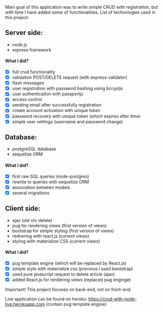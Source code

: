 Main goal of this application was to write simple CRUD with registration, but with time I have added some of functionalities. List of technologies used in this project:

## Server side:
- node.js
- express framework
#### What I did?
- [x] full crud functionality
- [x] validation POST/DELETE request (with express-validator)
- [x] flash messages
- [x] user registration with password hashing using bcryptjs
- [x] user authentication with passportjs
- [x] access control
- [x] sending email after successfully registration
- [x] create account activation with unique token
- [x] password recovery with unique token (which expires after time)
- [x] simple user settings (username and password change)

## Database:
- postgreSQL database
- sequelize ORM
#### What I did?
- [x] first raw SQL queries (node-postgres)
- [x] rewrite to queries with sequelize ORM
- [x] association between models
- [x] several migrations

## Client side:
- ajax (old xhr delete)
- pug for rendering views (first version of views)
- bootstrap for simple styling (first version of views)
- rednering with react.js (current views)
- styling with materialize CSS (current views)
#### What I did?
- [x] pug template engine (which will be replaced by React.js)
- [x] simple style with materialize css (previous I used bootstrap)
- [x] used pure javascript request to delete article (ajax)
- [x] added React.js for rendering views (replaced pug enginge)

Important! This project focuses on back-end, not on front-end.

Live application can be found on heroku: https://crud-with-node-live.herokuapp.com (contain pug template engine)